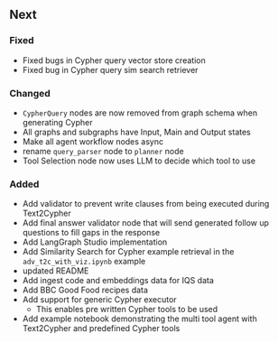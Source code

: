 ## Next

### Fixed

* Fixed bugs in Cypher query vector store creation
* Fixed bug in Cypher query sim search retriever

### Changed

* `CypherQuery` nodes are now removed from graph schema when generating Cypher
* All graphs and subgraphs have Input, Main and Output states
* Make all agent workflow nodes async
* rename `query_parser` node to `planner` node
* Tool Selection node now uses LLM to decide which tool to use

### Added

* Add validator to prevent write clauses from being executed during Text2Cypher
* Add final answer validator node that will send generated follow up questions to fill gaps in the response
* Add LangGraph Studio implementation
* Add Similarity Search for Cypher example retrieval in the `adv_t2c_with_viz.ipynb` example
* updated README
* Add ingest code and embeddings data for IQS data
* Add BBC Good Food recipes data
* Add support for generic Cypher executor
    * This enables pre written Cypher tools to be used
* Add example notebook demonstrating the multi tool agent with Text2Cypher and predefined Cypher tools
